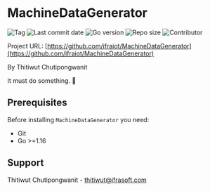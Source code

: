 # MachineDataGenerator

![Tag](https://img.shields.io/github/v/tag/ifraiot/MachineDataGenerator)
![Last commit date](https://img.shields.io/github/last-commit/ifraiot/MachineDataGenerator)
![Go version](https://img.shields.io/github/go-mod/go-version/ifraiot/MachineDataGenerator)
![Repo size](https://img.shields.io/github/repo-size/ifraiot/MachineDataGenerator)
![Contributor](https://img.shields.io/github/contributors/ifraiot/MachineDataGenerator)

Project URL: [https://github.com/ifraiot/MachineDataGenerator](https://github.com/ifraiot/MachineDataGenerator)

By Thitiwut Chutipongwanit

It must do something. 🤔

## Prerequisites

Before installing `MachineDataGenerator` you need:

- Git
- Go >=1.16

## Support

Thitiwut Chutipongwanit - thitiwut@ifrasoft.com
